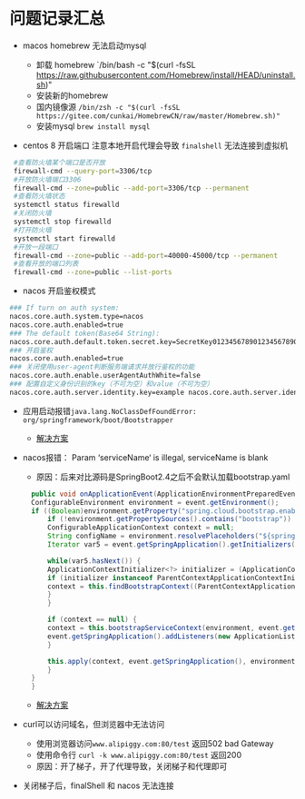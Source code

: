 # 问题记录汇总

- macos homebrew 无法启动mysql
  - 卸载 homebrew `/bin/bash -c "$(curl -fsSL <https://raw.githubusercontent.com/Homebrew/install/HEAD/uninstall.sh>)"
  - 安装新的homebrew
  - 国内镜像源 `/bin/zsh -c "$(curl -fsSL https://gitee.com/cunkai/HomebrewCN/raw/master/Homebrew.sh)"`
  - 安装mysql `brew install mysql`
  
- centos 8 开启端口
注意本地开启代理会导致 `finalshell` 无法连接到虚拟机

```sh
 #查看防火墙某个端口是否开放
 firewall-cmd --query-port=3306/tcp
 #开放防火墙端口3306
 firewall-cmd --zone=public --add-port=3306/tcp --permanent
 #查看防火墙状态
 systemctl status firewalld
 #关闭防火墙
 systemctl stop firewalld
 #打开防火墙
 systemctl start firewalld
 #开放一段端口
 firewall-cmd --zone=public --add-port=40000-45000/tcp --permanent
 #查看开放的端口列表
 firewall-cmd --zone=public --list-ports
```

- nacos 开启鉴权模式

```sh
### If turn on auth system: 
nacos.core.auth.system.type=nacos 
nacos.core.auth.enabled=true
### The default token(Base64 String): 
nacos.core.auth.default.token.secret.key=SecretKey012345678901234567890123456789012345678901234567890123456789
### 开启鉴权 
nacos.core.auth.enabled=true 
### 关闭使用user-agent判断服务端请求并放行鉴权的功能 
nacos.core.auth.enable.userAgentAuthWhite=false 
### 配置自定义身份识别的key（不可为空）和value（不可为空）
nacos.core.auth.server.identity.key=example nacos.core.auth.server.identity.value=example
```

- 应用启动报错`java.lang.NoClassDefFoundError: org/springframework/boot/Bootstrapper`
  - [解决方案](https://cloud.tencent.com/developer/article/2101701)

- nacos报错： Param ‘serviceName‘ is illegal, serviceName is blank
  - 原因：后来对比源码是SpringBoot2.4之后不会默认加载bootstrap.yaml

  ```java
	public void onApplicationEvent(ApplicationEnvironmentPreparedEvent event) {
	ConfigurableEnvironment environment = event.getEnvironment();
	if ((Boolean)environment.getProperty("spring.cloud.bootstrap.enabled", Boolean.class, true)) {
		if (!environment.getPropertySources().contains("bootstrap")) {
		ConfigurableApplicationContext context = null;
		String configName = environment.resolvePlaceholders("${spring.cloud.bootstrap.name:bootstrap}");
		Iterator var5 = event.getSpringApplication().getInitializers().iterator();

		while(var5.hasNext()) {
		ApplicationContextInitializer<?> initializer = (ApplicationContextInitializer)var5.next();
		if (initializer instanceof ParentContextApplicationContextInitializer) {
		context = this.findBootstrapContext((ParentContextApplicationContextInitializer)initializer, configName);
		}
		}

		if (context == null) {
		context = this.bootstrapServiceContext(environment, event.getSpringApplication(), configName);
		event.getSpringApplication().addListeners(new ApplicationListener[]{new BootstrapApplicationListener.CloseContextOnFailureApplicationListener(context)});
		}

		this.apply(context, event.getSpringApplication(), environment);
		}
	}
	}
  ```
    - [解决方案](https://developer.aliyun.com/article/937388)

- curl可以访问域名，但浏览器中无法访问
  - 使用浏览器访问`www.alipiggy.com:80/test` 返回502 bad Gateway
  - 使用命令行 `curl -k www.alipiggy.com:80/test` 返回200
  - 原因：开了梯子，开了代理导致，关闭梯子和代理即可

- 关闭梯子后，finalShell 和 nacos 无法连接



